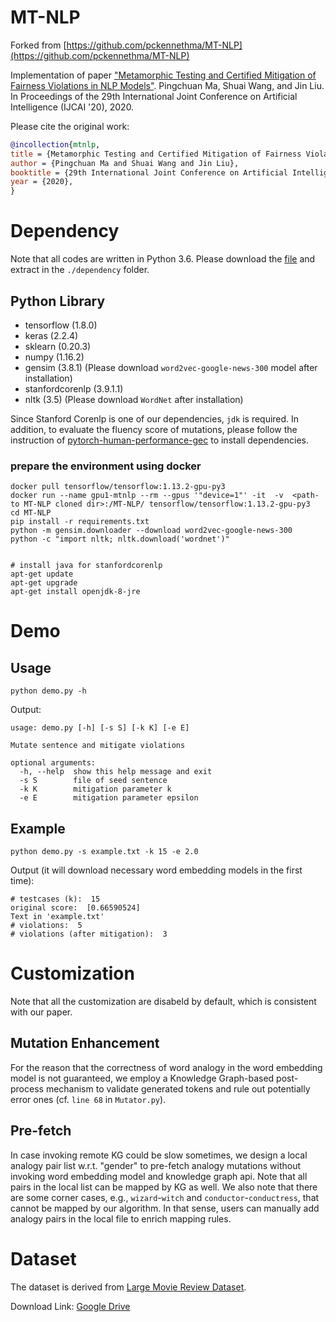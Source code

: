# MT-NLP

Forked from [https://github.com/pckennethma/MT-NLP](https://github.com/pckennethma/MT-NLP)

Implementation of paper ["Metamorphic Testing and Certified Mitigation of Fairness Violations in NLP Models"](https://www.ijcai.org/Proceedings/2020/64). Pingchuan Ma, Shuai Wang, and Jin Liu. In Proceedings of the 29th International Joint Conference on Artificial Intelligence (IJCAI '20), 2020.

Please cite the original work:

```bibtex
@incollection{mtnlp,
title = {Metamorphic Testing and Certified Mitigation of Fairness Violations in NLP Models},
author = {Pingchuan Ma and Shuai Wang and Jin Liu},
booktitle = {29th International Joint Conference on Artificial Intelligence},
year = {2020},
}
```

# Dependency

Note that all codes are written in Python 3.6. Please download the [file](https://drive.google.com/file/d/1nNzFkDw2CQGq9EFIjnuWMDdisb0IYGFn/view?usp=sharing) and extract in the `./dependency` folder.

## Python Library

- tensorflow (1.8.0)
- keras (2.2.4)
- sklearn (0.20.3)
- numpy (1.16.2)
- gensim (3.8.1) (Please download `word2vec-google-news-300` model after installation)
- stanfordcorenlp (3.9.1.1)
- nltk (3.5) (Please download `WordNet` after installation)

Since Stanford Corenlp is one of our dependencies, `jdk` is required.
In addition, to evaluate the fluency score of mutations, please follow the instruction of [pytorch-human-performance-gec](https://github.com/rgcottrell/pytorch-human-performance-gec) to install dependencies.

### prepare the environment using docker 

```
docker pull tensorflow/tensorflow:1.13.2-gpu-py3
docker run --name gpu1-mtnlp --rm --gpus '"device=1"' -it  -v  <path-to MT-NLP cloned dir>:/MT-NLP/ tensorflow/tensorflow:1.13.2-gpu-py3
cd MT-NLP
pip install -r requirements.txt
python -m gensim.downloader --download word2vec-google-news-300
python -c "import nltk; nltk.download('wordnet')"


# install java for stanfordcorenlp
apt-get update
apt-get upgrade
apt-get install openjdk-8-jre
```
# Demo

## Usage
```
python demo.py -h
```

Output:
```
usage: demo.py [-h] [-s S] [-k K] [-e E]

Mutate sentence and mitigate violations

optional arguments:
  -h, --help  show this help message and exit
  -s S        file of seed sentence
  -k K        mitigation parameter k
  -e E        mitigation parameter epsilon
```

## Example

```
python demo.py -s example.txt -k 15 -e 2.0
```

Output (it will download necessary word embedding models in the first time):
```
# testcases (k):  15
original score:  [0.66590524]
Text in 'example.txt'
# violations:  5
# violations (after mitigation):  3
```

# Customization

Note that all the customization are disabeld by default, which is consistent with our paper.

## Mutation Enhancement

For the reason that the correctness of word analogy in the word embedding model is not guaranteed, we employ a Knowledge Graph-based post-process mechanism to validate generated tokens and rule out potentially error ones (cf. `line 68` in `Mutator.py`).

## Pre-fetch

In case invoking remote KG could be slow sometimes, we design a local analogy pair list w.r.t. "gender" to pre-fetch analogy mutations without invoking word embedding model and knowledge graph api. Note that all pairs in the local list can be mapped by KG as well. We also note that there are some corner cases, e.g., `wizard`-`witch` and `conductor`-`conductress`, that cannot be mapped by our algorithm. In that sense, users can manually add analogy pairs in the local file to enrich mapping rules.

# Dataset

The dataset is derived from [Large Movie Review Dataset](https://ai.stanford.edu/~amaas/data/sentiment/).

Download Link: [Google Drive](https://drive.google.com/file/d/1yya4l3Um6bF84gqCyeRLjsOt4Qw-6TNl/view?usp=sharing)